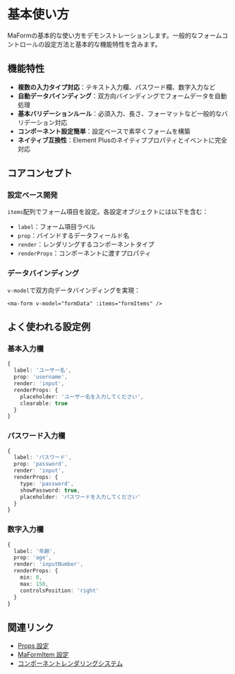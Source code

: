 # 基本使い方

MaFormの基本的な使い方をデモンストレーションします。一般的なフォームコントロールの設定方法と基本的な機能特性を含みます。

<DemoPreview dir="demos/ma-form/basic-usage" />

## 機能特性

- **複数の入力タイプ対応**：テキスト入力欄、パスワード欄、数字入力など
- **自動データバインディング**：双方向バインディングでフォームデータを自動処理
- **基本バリデーションルール**：必須入力、長さ、フォーマットなど一般的なバリデーション対応
- **コンポーネント設定簡単**：設定ベースで素早くフォームを構築
- **ネイティブ互換性**：Element Plusのネイティブプロパティとイベントに完全対応

## コアコンセプト

### 設定ベース開発
`items`配列でフォーム項目を設定。各設定オブジェクトには以下を含む：
- `label`：フォーム項目ラベル
- `prop`：バインドするデータフィールド名
- `render`：レンダリングするコンポーネントタイプ
- `renderProps`：コンポーネントに渡すプロパティ

### データバインディング
`v-model`で双方向データバインディングを実現：
```vue
<ma-form v-model="formData" :items="formItems" />
```

## よく使われる設定例

### 基本入力欄
```typescript
{
  label: 'ユーザー名',
  prop: 'username',
  render: 'input',
  renderProps: {
    placeholder: 'ユーザー名を入力してください',
    clearable: true
  }
}
```

### パスワード入力欄
```typescript
{
  label: 'パスワード',
  prop: 'password',
  render: 'input',
  renderProps: {
    type: 'password',
    showPassword: true,
    placeholder: 'パスワードを入力してください'
  }
}
```

### 数字入力欄
```typescript
{
  label: '年齢',
  prop: 'age',
  render: 'inputNumber',
  renderProps: {
    min: 0,
    max: 150,
    controlsPosition: 'right'
  }
}
```

## 関連リンク

- [Props 設定](/front/component/ma-form#props)
- [MaFormItem 設定](/front/component/ma-form#maformitem-設定詳細)
- [コンポーネントレンダリングシステム](/front/component/ma-form#コンポーネントレンダリングシステム)